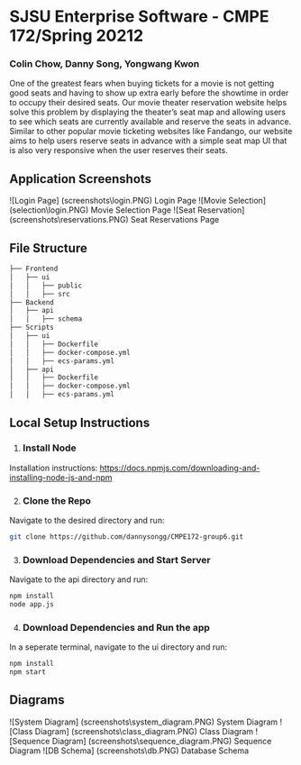# SJSU Enterprise Software - CMPE 172/Spring 20212
### Colin Chow, Danny Song, Yongwang Kwon

One of the greatest fears when buying tickets for a movie is not getting good seats and having to show up extra early before the showtime in order to occupy their desired seats. Our movie theater reservation website helps solve this problem by displaying the theater’s seat map and allowing users to see which seats are currently available and reserve the seats in advance. Similar to other popular movie ticketing websites like Fandango, our website aims to help users reserve seats in advance with a simple seat map UI that is also very responsive when the user reserves their seats. 

## Application Screenshots
![Login Page] (screenshots\login.PNG)
Login Page
![Movie Selection] (selection\login.PNG)
Movie Selection Page
![Seat Reservation] (screenshots\reservations.PNG)
Seat Reservations Page

## File Structure
```bash
├── Frontend 
│   ├── ui
│   │   ├── public
│   │   ├── src       
├── Backend
│   ├── api
│   │   ├── schema
├── Scripts
│   ├── ui
│   │   ├── Dockerfile
│   │   ├── docker-compose.yml  
│   │   ├── ecs-params.yml
│   ├── api
│   │   ├── Dockerfile
│   │   ├── docker-compose.yml 
│   │   ├── ecs-params.yml
```

## Local Setup Instructions
1. ### Install Node
Installation instructions: https://docs.npmjs.com/downloading-and-installing-node-js-and-npm

2. ### Clone the Repo
Navigate to the desired directory and run:
```bash
git clone https://github.com/dannysongg/CMPE172-group6.git
```

3. ### Download Dependencies and Start Server
Navigate to the api directory and run:
```bash
npm install
node app.js
```

4. ### Download Dependencies and Run the app
In a seperate terminal, navigate to the ui directory and run:
```bash
npm install
npm start
```
## Diagrams
![System Diagram] (screenshots\system_diagram.PNG)
System Diagram
![Class Diagram] (screenshots\class_diagram.PNG)
Class Diagram
![Sequence Diagram] (screenshots\sequence_diagram.PNG)
Sequence Diagram
![DB Schema] (screenshots\db.PNG)
Database Schema